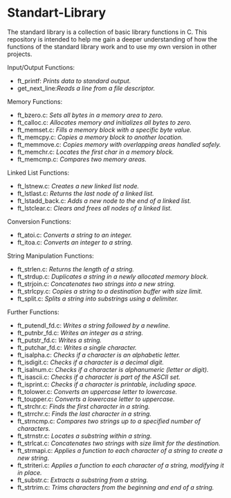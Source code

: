 # Standart-Library
The standard library is a collection of basic library functions in C.
This repository is intended to help me gain a deeper understanding of how the functions of the standard library work and to use my own version in other projects.



Input/Output Functions:
- ft_printf: _Prints data to standard output._
- get_next_line:_Reads a line from a file descriptor._

Memory Functions:
- ft_bzero.c: _Sets all bytes in a memory area to zero._
- ft_calloc.c: _Allocates memory and initializes all bytes to zero._
- ft_memset.c: _Fills a memory block with a specific byte value._
- ft_memcpy.c: _Copies a memory block to another location._
- ft_memmove.c: _Copies memory with overlapping areas handled safely._
- ft_memchr.c: _Locates the first char in a memory block._
- ft_memcmp.c: _Compares two memory areas._

Linked List Functions:
- ft_lstnew.c: _Creates a new linked list node._
- ft_lstlast.c: _Returns the last node of a linked list._
- ft_lstadd_back.c: _Adds a new node to the end of a linked list._
- ft_lstclear.c: _Clears and frees all nodes of a linked list._
  
Conversion Functions:
- ft_atoi.c:        _Converts a string to an integer._
- ft_itoa.c:        _Converts an integer to a string._

String Manipulation Functions:
- ft_strlen.c:      _Returns the length of a string._
- ft_strdup.c:      _Duplicates a string in a newly allocated memory block._
- ft_strjoin.c:     _Concatenates two strings into a new string._
- ft_strlcpy.c:     _Copies a string to a destination buffer with size limit._
- ft_split.c:       _Splits a string into substrings using a delimiter._
  
Further Functions:
- ft_putendl_fd.c:  _Writes a string followed by a newline._
- ft_putnbr_fd.c:   _Writes an integer as a string._
- ft_putstr_fd.c:   _Writes a string._
- ft_putchar_fd.c:  _Writes a single character._
- ft_isalpha.c:     _Checks if a character is an alphabetic letter._
- ft_isdigit.c:     _Checks if a character is a decimal digit._
- ft_isalnum.c:     _Checks if a character is alphanumeric (letter or digit)._
- ft_isascii.c:     _Checks if a character is part of the ASCII set._
- ft_isprint.c:     _Checks if a character is printable, including space._
- ft_tolower.c:     _Converts an uppercase letter to lowercase._
- ft_toupper.c:     _Converts a lowercase letter to uppercase._
- ft_strchr.c:      _Finds the first character in a string._
- ft_strrchr.c:     _Finds the last character in a string._
- ft_strncmp.c:     _Compares two strings up to a specified number of characters._
- ft_strnstr.c:     _Locates a substring within a string._
- ft_strlcat.c:     _Concatenates two strings with size limit for the destination._
- ft_strmapi.c:     _Applies a function to each character of a string to create a new string._
- ft_striteri.c:    _Applies a function to each character of a string, modifying it in place._
- ft_substr.c:      _Extracts a substring from a string._
- ft_strtrim.c:     _Trims characters from the beginning and end of a string._
       
